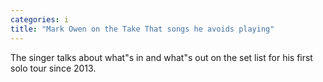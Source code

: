 ```yaml
---
categories: i
title: "Mark Owen on the Take That songs he avoids playing"
---
```

The singer talks about what"s in and what"s out on the set list for his first solo tour since 2013.